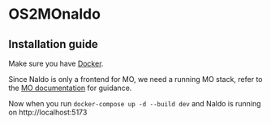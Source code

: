 # OS2MOnaldo

## Installation guide

Make sure you have [Docker](https://www.docker.com/get-started/).

Since Naldo is only a frontend for MO, we need a running MO stack, refer to the [MO documentation](https://rammearkitektur.docs.magenta.dk/os2mo/) for guidance.

Now when you run `docker-compose up -d --build dev` and Naldo is running on http://localhost:5173
